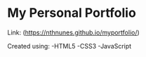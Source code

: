 # My Personal Portfolio

Link: (https://nthnunes.github.io/myportfolio/)


Created using:
  -HTML5
  -CSS3
  -JavaScript
